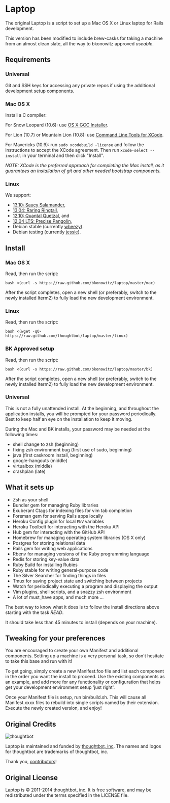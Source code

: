 Laptop
======

The original Laptop is a script to set up a Mac OS X or Linux laptop for Rails development.

This version has been modified to include brew-casks for taking a machine from
an almost clean slate, all the way to bkonowitz approved _useable_.

Requirements
------------

### Universal

Git and SSH keys for accessing any private repos if using the additional
development setup components.

### Mac OS X

Install a C compiler:

For Snow Leopard (10.6): use [OS X GCC
Installer](https://github.com/kennethreitz/osx-gcc-installer/).

For Lion (10.7) or Mountain Lion (10.8): use [Command Line Tools for
XCode](https://developer.apple.com/downloads/index.action).

For Mavericks (10.9): run `sudo xcodebuild -license` and follow the instructions
to accept the XCode agreement.  Then run `xcode-select --install` in your
terminal and then click "Install". 

_NOTE: XCode is the preferred approach for
completing the Mac install, as it guarantees an installation of git and other needed
bootstrap components._

### Linux

We support:

* [13.10: Saucy Salamander](https://wiki.ubuntu.com/SaucySalamander/ReleaseNotes),
* [13.04: Raring Ringtail](https://wiki.ubuntu.com/RaringRingtail/ReleaseNotes),
* [12.10: Quantal Quetzal](https://wiki.ubuntu.com/QuantalQuetzal/ReleaseNotes), and
* [12.04 LTS: Precise Pangolin](https://wiki.ubuntu.com/PrecisePangolin/ReleaseNotes),
* Debian stable (currently [wheezy](http://www.debian.org/releases/stable/)).
* Debian testing (currently [jessie](http://www.debian.org/releases/testing/)).

Install
-------

### Mac OS X

Read, then run the script:

    bash <(curl -s https://raw.github.com/bkonowitz/laptop/master/mac)

After the script completes, open a new shell (or preferably, switch to the newly
installed Iterm2) to fully load the new development environment.

### Linux

Read, then run the script:

    bash <(wget -qO- https://raw.github.com/thoughtbot/laptop/master/linux)

### BK Approved setup

Read, then run the script:

    bash <(curl -s https://raw.github.com/bkonowitz/laptop/master/bk)

After the script completes, open a new shell (or preferably, switch to the newly
installed Iterm2) to fully load the new development environment.

### Universal

This is not a fully unattended install. At the beginning, and throughout the
application installs, you will be prompted for your password periodically. Best to
keep half an eye on the installation to keep it moving.

During the Mac and BK installs, your password may be needed at the following times:

- shell change to zsh (beginning)
- fixing zsh environment bug (first use of sudo, beginning)
- java (first caskroom install, beginning)
- google-hangouts (middle)
- virtualbox (middle)
- crashplan (late)

What it sets up
---------------

* Zsh as your shell
* Bundler gem for managing Ruby libraries
* Exuberant Ctags for indexing files for vim tab completion
* Foreman gem for serving Rails apps locally
* Heroku Config plugin for local `ENV` variables
* Heroku Toolbelt for interacting with the Heroku API
* Hub gem for interacting with the GitHub API
* Homebrew for managing operating system libraries (OS X only)
* Postgres for storing relational data
* Rails gem for writing web applications
* Rbenv for managing versions of the Ruby programming language
* Redis for storing key-value data
* Ruby Build for installing Rubies
* Ruby stable for writing general-purpose code
* The Silver Searcher for finding things in files
* Tmux for saving project state and switching between projects
* Watch for periodically executing a program and displaying the output
* Vim plugins, shell scripts, and a snazzy zsh environment
* A lot of must_have apps, and much more ...

The best way to know what it does is to follow the install directions above
starting with the task *READ*.

It should take less than 45 minutes to install (depends on your machine).

Tweaking for your preferences
-------

You are encouraged to create your own Manifest and additional components.
Setting up a machine is a very personal task, so don't hesitate to take this
base and run with it!

To get going, simply create a new Manifest.foo file and list each component in
the order you want the install to proceed. Use the existing components as an
example, and add more for any functionality or configuration that helps get your
development environment setup 'just right'.

Once your Manifest file is setup, run bin/build.sh. This will cause all Manifest.xxxx
files to rebuild into single scripts named by their extension. Execute the newly
created version, and enjoy!

Original Credits
-------

![thoughtbot](http://thoughtbot.com/assets/tm/logo.png)

Laptop is maintained and funded by [thoughtbot, inc](http://thoughtbot.com/community).
The names and logos for thoughtbot are trademarks of thoughtbot, inc.

Thank you, [contributors](https://github.com/thoughtbot/laptop/graphs/contributors)!

Original License
-------

Laptop is © 2011-2014 thoughtbot, inc. It is free software, and may be
redistributed under the terms specified in the LICENSE file.
